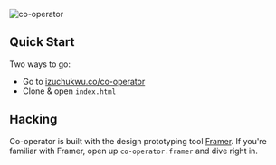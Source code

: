 ![co-operator](https://cdn.rawgit.com/izuchukwu/co-operator/master/co-operator.svg)

## Quick Start

Two ways to go:

- Go to [izuchukwu.co/co-operator](http://izuchukwu.co/co-operator)
- Clone & open `index.html`

## Hacking

Co-operator is built with the design prototyping tool [Framer](https://github.com/koenbok/Framer). If you're familiar with Framer, open up `co-operator.framer` and dive right in.
